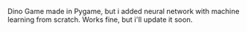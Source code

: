 Dino Game made in Pygame, but i added neural network with machine learning from scratch. Works fine, but i'll update it soon.
